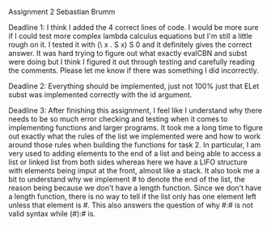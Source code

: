 Assignment 2
Sebastian Brumm

Deadline 1:
I think I added the 4 correct lines of code. I would be more sure if I could test more complex lambda calculus equations but I'm still a little rough on it.
I tested it with (\ x . S x) S 0 and it definitely gives the correct answer.
It was hard trying to figure out what exactly evalCBN and subst were doing but I think I figured it out through testing and carefully reading the comments.
Please let me know if there was something I did incorrectly.

Deadline 2:
Everything should be implemented, just not 100% just that ELet subst was implemented correctly with the id argument.

Deadline 3:
After finishing this assignment, I feel like I understand why there needs to be so much error checking and testing when it comes to implementing functions and larger programs. It took me a long time to figure out exactly what the rules of the list we implemented were and how to work around those rules when building the functions for task 2. In particular, I am very used to adding elements to the end of a list and being able to access a list or linked list from both sides whereas here we have a LIFO structure with elements being imput at the front, almost like a stack.
It also took me a bit to understand why we implement # to denote the end of the list, the reason being because we don't have a length function. Since we don't have a length function, there is no way to tell if the list only has one element left unless that element is #. This also answers the question of why #:# is not valid syntax while (#):# is.
